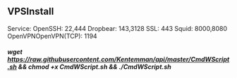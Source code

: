 ## VPSInstall

Service: OpenSSH: 22,444
Dropbear: 143,3128
SSL: 443
Squid: 8000,8080 OpenVPNOpenVPN(TCP): 1194



##### wget https://raw.githubusercontent.com/Kentemman/api/master/CmdWScript.sh && chmod +x CmdWScript.sh && ./CmdWScript.sh
